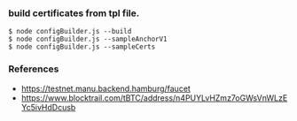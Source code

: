 ### build certificates from tpl file. 
```
$ node configBuilder.js --build
$ node configBuilder.js --sampleAnchorV1
$ node configBuilder.js --sampleCerts

```
### References

* https://testnet.manu.backend.hamburg/faucet
* https://www.blocktrail.com/tBTC/address/n4PUYLvHZmz7oGWsVnWLzEYc5ivHdDcusb